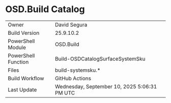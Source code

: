 ﻿# OSD.Build Catalog

| | |
|-|-|
| Owner | David Segura |
| Build Version | 25.9.10.2 |
| PowerShell Module | OSD.Build |
| PowerShell Function | Build-OSDCatalogSurfaceSystemSku |
| Files | build-systemsku.* |
| Build Workflow | GitHub Actions |
| Last Update | Wednesday, September 10, 2025 5:06:31 PM UTC |
